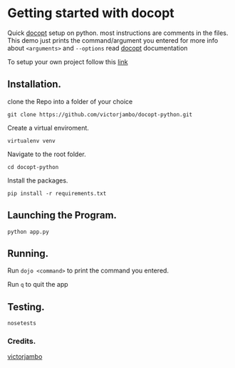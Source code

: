 # Getting started with docopt
Quick [docopt](http://docopt.org) setup on python.
most instructions are comments in the files.
This demo just prints the command/argument you entered
for more info about ```<arguments>``` and  ```--options``` read [docopt](http://docopt.org) documentation

To setup your own project follow this [link](/virtual.md)

## Installation.
clone the Repo into a folder of your choice
```
git clone https://github.com/victorjambo/docopt-python.git
```
Create a virtual enviroment.
```
virtualenv venv
```
Navigate to the root folder.
```
cd docopt-python
```
Install the packages.
```
pip install -r requirements.txt
```
## Launching the Program.
```
python app.py
```
## Running.
Run ```dojo <command>``` to print the command you entered.

Run ```q``` to quit the app

## Testing.
```
nosetests
```
### Credits.
[victorjambo](https://github.com/victorjambo)
